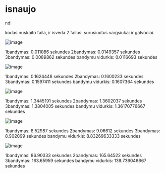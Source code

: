 # isnaujo
nd


kodas nuskaito faila, ir isveda 2 failus: surusiuotus vargsiukai ir galvociai.

![image](https://github.com/GabijaF/isnaujo/assets/145053488/71e70385-afad-44e5-9b22-8174f87a9419)


1bandymas: 0.011086 sekundes
2bandymas: 0.0149357 sekundes
3bandymas: 0.0089862 sekundes
bandymu vidurkis: 0.0116693 sekundes



![image](https://github.com/GabijaF/isnaujo/assets/145053488/ad588561-0792-405e-a3af-2c569d4e61ba)


1bandymas: 0.1624448 sekundes
2bandymas: 0.1600233 sekundes
3bandymas: 0.1597411 sekundes
bandymu vidurkis: 0.1607364 sekundes


![image](https://github.com/GabijaF/isnaujo/assets/145053488/ac835221-9415-4c34-b6a1-b666c9549161)


1bandymas: 1.3445191 sekundes
2bandymas: 1.3602037 sekundes
3bandymas: 1.3804005 sekundes
bandymu vidurkis: 1.36170776667 sekundes


![image](https://github.com/GabijaF/isnaujo/assets/145053488/39f4934e-6867-4ab7-9d78-3c916f9dbc69)


1bandymas: 8.52987 sekundes
2bandymas: 9.06612 sekundes
3bandymas: 8.902099 sekundes
bandymu vidurkis: 8.83269633333 sekundes


![image](https://github.com/GabijaF/isnaujo/assets/145053488/3cc7bb5e-87a2-4114-adeb-8250b544bf12)


1bandymas: 86.90333 sekundes
2bandymas: 165.64522 sekundes
3bandymas: 163.65959 sekundes
bandymu vidurkis: 138.736046667 sekundes
